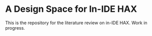# A Design Space for In-IDE HAX

This is the repository for the literature review on in-IDE HAX. Work in progress. 
